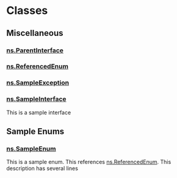 # Classes
## Miscellaneous

### [ns.ParentInterface](./Miscellaneous/ns.ParentInterface.md)


### [ns.ReferencedEnum](./Miscellaneous/ns.ReferencedEnum.md)


### [ns.SampleException](./Miscellaneous/ns.SampleException.md)


### [ns.SampleInterface](./Miscellaneous/ns.SampleInterface.md)

This is a sample interface


## Sample Enums

### [ns.SampleEnum](./Sample-Enums/ns.SampleEnum.md)

This is a sample enum. This references [ns.ReferencedEnum](./Miscellaneous/ns.ReferencedEnum.md).
This description has several lines


